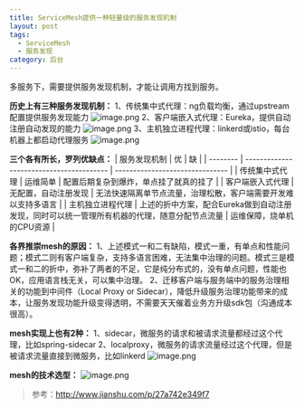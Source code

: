 ```yaml
---
title: ServiceMesh提供一种轻量级的服务发现机制
layout: post
tags:
  - ServiceMesh
  - 服务发现
category: 后台
---
```

多服务下，需要提供服务发现机制，才能让调用方找到服务。

**历史上有三种服务发现机制：**
1、传统集中式代理：ng负载均衡，通过upstream配置提供服务发现能力
![image.png](http://upload-images.jianshu.io/upload_images/3796089-8d5addb72a182886.png?imageMogr2/auto-orient/strip%7CimageView2/2/w/1240)
2、客户端嵌入式代理：Eureka，提供自动注册自动发现的能力
![image.png](http://upload-images.jianshu.io/upload_images/3796089-46280da0d81709f3.png?imageMogr2/auto-orient/strip%7CimageView2/2/w/1240)
3、主机独立进程代理：linkerd或istio，每台机器上都启动代理服务
![image.png](http://upload-images.jianshu.io/upload_images/3796089-c136023b7c2e6be7.png?imageMogr2/auto-orient/strip%7CimageView2/2/w/1240)

**三个各有所长，罗列优缺点：**
| 服务发现机制   | 优                                        | 缺                               |
| -------- | ---------------------------------------- | ------------------------------- |
| 传统集中式代理  | 运维简单                                     | 配置后期复杂到爆炸，单点挂了就真的挂了             |
| 客户端嵌入式代理 | 无配置，自动注册发现                               | 无法快速隔离单节点流量，治理松散，客户端需要开发难以支持多语言 |
| 主机独立进程代理 | 上述的折中方案，配合Eureka做到自动注册发现，同时可以统一管理所有机器的代理，随意分配节点流量 | 运维保障，烧单机的CPU资源                  |

**各界推崇mesh的原因：**
1、上述模式一和二有缺陷，模式一重，有单点和性能问题；模式二则有客户端复杂，支持多语言困难，无法集中治理的问题。模式三是模式一和二的折中，弥补了两者的不足，它是纯分布式的，没有单点问题，性能也OK，应用语言栈无关，可以集中治理。
2、迁移客户端与服务端中的服务治理相关的功能到中间件（Local Proxy or Sidecar），降低升级服务治理功能带来的成本，让服务发现功能升级变得透明，不需要天天催着业务方升级sdk包（沟通成本很高）。

**mesh实现上也有2种：**
1、sidecar，微服务的请求和被请求流量都经过这个代理，比如spring-sidecar
2、localproxy，微服务的请求流量经过这个代理，但是被请求流量直接到微服务，比如linkerd
![image.png](http://upload-images.jianshu.io/upload_images/3796089-d4ace1f01d35233f.png?imageMogr2/auto-orient/strip%7CimageView2/2/w/1240)

**mesh的技术选型：**
![image.png](http://upload-images.jianshu.io/upload_images/3796089-769b9db3351e8b84.png?imageMogr2/auto-orient/strip%7CimageView2/2/w/1240)


> 参考：http://www.jianshu.com/p/27a742e349f7